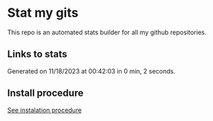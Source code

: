 # Stat my gits

This repo is an automated stats builder for all my github repositories.

## Links to stats


Generated on 11/18/2023 at 00:42:03 in 0 min, 2 seconds.

## Install procedure

[See instalation procedure](./src/install.md)
